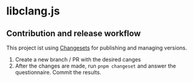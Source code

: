 # libclang.js

## Contribution and release workflow

This project ist using [Changesets](https://github.com/changesets) for publishing and managing versions.

1. Create a new branch / PR with the desired canges
2. After the changes are made, run `pnpm changeset` and answer the questionnaire. Commit the results.
